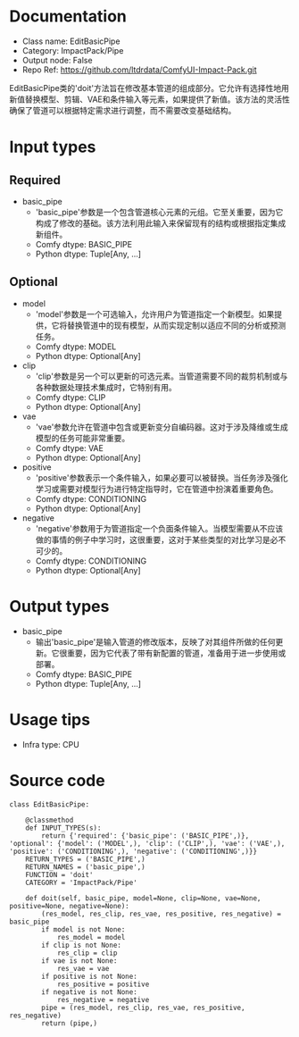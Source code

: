 # Documentation
- Class name: EditBasicPipe
- Category: ImpactPack/Pipe
- Output node: False
- Repo Ref: https://github.com/ltdrdata/ComfyUI-Impact-Pack.git

EditBasicPipe类的'doit'方法旨在修改基本管道的组成部分。它允许有选择性地用新值替换模型、剪辑、VAE和条件输入等元素，如果提供了新值。该方法的灵活性确保了管道可以根据特定需求进行调整，而不需要改变基础结构。

# Input types
## Required
- basic_pipe
    - 'basic_pipe'参数是一个包含管道核心元素的元组。它至关重要，因为它构成了修改的基础。该方法利用此输入来保留现有的结构或根据指定集成新组件。
    - Comfy dtype: BASIC_PIPE
    - Python dtype: Tuple[Any, ...]
## Optional
- model
    - 'model'参数是一个可选输入，允许用户为管道指定一个新模型。如果提供，它将替换管道中的现有模型，从而实现定制以适应不同的分析或预测任务。
    - Comfy dtype: MODEL
    - Python dtype: Optional[Any]
- clip
    - 'clip'参数是另一个可以更新的可选元素。当管道需要不同的裁剪机制或与各种数据处理技术集成时，它特别有用。
    - Comfy dtype: CLIP
    - Python dtype: Optional[Any]
- vae
    - 'vae'参数允许在管道中包含或更新变分自编码器。这对于涉及降维或生成模型的任务可能非常重要。
    - Comfy dtype: VAE
    - Python dtype: Optional[Any]
- positive
    - 'positive'参数表示一个条件输入，如果必要可以被替换。当任务涉及强化学习或需要对模型行为进行特定指导时，它在管道中扮演着重要角色。
    - Comfy dtype: CONDITIONING
    - Python dtype: Optional[Any]
- negative
    - 'negative'参数用于为管道指定一个负面条件输入。当模型需要从不应该做的事情的例子中学习时，这很重要，这对于某些类型的对比学习是必不可少的。
    - Comfy dtype: CONDITIONING
    - Python dtype: Optional[Any]

# Output types
- basic_pipe
    - 输出'basic_pipe'是输入管道的修改版本，反映了对其组件所做的任何更新。它很重要，因为它代表了带有新配置的管道，准备用于进一步使用或部署。
    - Comfy dtype: BASIC_PIPE
    - Python dtype: Tuple[Any, ...]

# Usage tips
- Infra type: CPU

# Source code
```
class EditBasicPipe:

    @classmethod
    def INPUT_TYPES(s):
        return {'required': {'basic_pipe': ('BASIC_PIPE',)}, 'optional': {'model': ('MODEL',), 'clip': ('CLIP',), 'vae': ('VAE',), 'positive': ('CONDITIONING',), 'negative': ('CONDITIONING',)}}
    RETURN_TYPES = ('BASIC_PIPE',)
    RETURN_NAMES = ('basic_pipe',)
    FUNCTION = 'doit'
    CATEGORY = 'ImpactPack/Pipe'

    def doit(self, basic_pipe, model=None, clip=None, vae=None, positive=None, negative=None):
        (res_model, res_clip, res_vae, res_positive, res_negative) = basic_pipe
        if model is not None:
            res_model = model
        if clip is not None:
            res_clip = clip
        if vae is not None:
            res_vae = vae
        if positive is not None:
            res_positive = positive
        if negative is not None:
            res_negative = negative
        pipe = (res_model, res_clip, res_vae, res_positive, res_negative)
        return (pipe,)
```